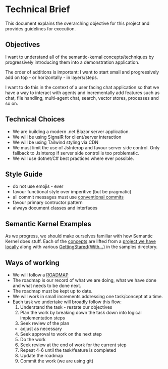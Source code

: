 # Technical Brief
This document explains the overarching objective for this project and provides guidelines for execution.

## Objectives
I want to understand all of the semantic-kernal concepts/techniques by progressively introducing them into a demonstration application.

The order of additions is important: I want to start small and progressively add on top - or horizontally - in layers/steps.

I want to do this in the context of a user facing chat application so that we have a way to interact with agents and incrementally add features such as chat, file handling, multi-agent chat, search, vector stores, processes and so on.

## Technical Choices
- We are building a modern .net Blazor server application.
- We will be using SignalR for client/server interaction
- We will be using Tailwind styling via CDN
- We must limit the use of JsInterop and favour server side control. Only fallback to JsInterop if server side control is too problematic.
- We will use dotnet/C# best practices where ever possible.

## Style Guide
- do not use emojis - ever
- favour functional style over imperitive (but be pragmatic)
- all commit messages must use [conventional commits](https://www.conventionalcommits.org/en/v1.0.0/#specification)
- favour primary contructor pattern
- always document classes and interfaces

## Semantic Kernel Examples
As we progress, we should make ourselves familiar with how Semantic Kernel does stuff. Each of the [concepts](./CONCEPT_PHASES.md) are lifted from a [project we have locally](../../semantic-kernel/dotnet/samples/Concepts/) along with various [GettingStared{With...}](../../semantic-kernel/dotnet/samples/) in the samples directory.


## Ways of working
- We will follow a [ROADMAP](./ROADMAP.md)
- The roadmap is our record of what we are doing, what we have done and what needs to be done next.
- The roadmap must be kept up to date.
- We will work in small increments addressing one task/concept at a time.
- Each task we undertake will broadly follow this flow:
  1. Understand the task - restate our objectives
  2. Plan the work by breaking down the task down into logical implementation steps
  3. Seek review of the plan
  - adjust as necessary
  4. Seek approval to work on the next step
  5. Do the work
  6. Seek review at the end of work for the current step
  7. Repeat 4-6 until the task/feature is completed
  8. Update the roadmap
  9. Commit the work (we are using git)
